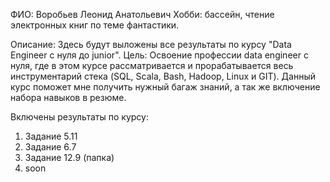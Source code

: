 ФИО: Воробьев Леонид Анатольевич
Хобби: бассейн, чтение электронных книг по теме фантастики.

Описание: Здесь будут выложены все результаты по курсу "Data Engineer с нуля до junior".
Цель: Освоение профессии data engineer с нуля, где в этом курсе рассматривается и прорабатывается весь инструментарий стека (SQL, Scala, Bash, Hadoop, Linux и GIT).
Данный курс поможет мне получить нужный багаж знаний, а так же включение набора навыков в резюме.

Включены результаты по курсу:
1. Задание 5.11
2. Задание 6.7
3. Задание 12.9 (папка)
4. soon
